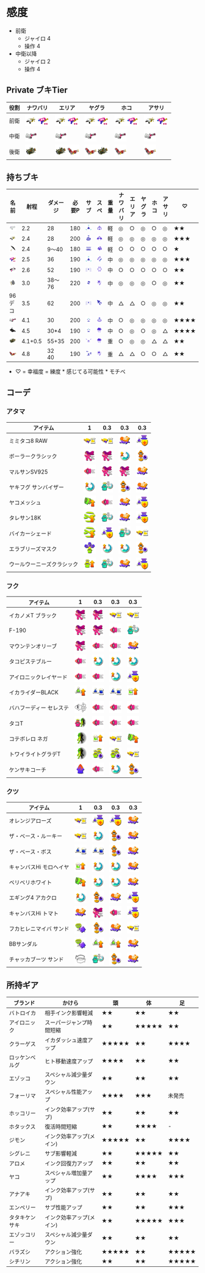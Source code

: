 # 感度
- 前衛
  - ジャイロ 4
  - 操作 4
- 中衛以降
  - ジャイロ 2
  - 操作 4

## Private ブキTier
|役割|ナワバリ|エリア|ヤグラ|ホコ|アサリ|
|-|-|-|-|-|-|
|前衛|<img src="./images/Splash-O-Matic.png" width="32px" alt="シャーカー" /><img src="./images/TentatekSplattershot.png" width="32px" alt="スシコラ" />|<img src="./images/Splash-O-Matic.png" width="32px" alt="シャーカー" /><img src="./images/TentatekSplattershot.png" width="32px" alt="スシコラ" />|<img src="./images/Splash-O-Matic.png" width="32px" alt="シャーカー" /><img src="./images/TentatekSplattershot.png" width="32px" alt="スシコラ" />|<img src="./images/Splash-O-Matic.png" width="32px" alt="シャーカー" /><img src="./images/TentatekSplattershot.png" width="32px" alt="スシコラ" />|<img src="./images/Splash-O-Matic.png" width="32px" alt="シャーカー" /><img src="./images/TentatekSplattershot.png" width="32px" alt="スシコラ" />|
|中衛|<img src="./images/HeavySplatling.png" width="32px" alt="バレル" />|<img src="./images/HeavySplatling.png" width="32px" alt="バレル" />|<img src="./images/HeavySplatling.png" width="32px" alt="バレル" />|<img src="./images/HeavySplatling.png" width="32px" alt="バレル" />|<img src="./images/HeavySplatling.png" width="32px" alt="バレル" />|
|後衛|<img src="./images/Explosher.png" width="32px" alt="エクス" />|<img src="./images/Explosher.png" width="32px" alt="エクス" /><img src="./images/HydraSplatling.png" width="32px" alt="ハイドラ" />|<img src="./images/HydraSplatling.png" width="32px" alt="ハイドラ" /><img src="./images/Explosher.png" width="32px" alt="エクス" />|<img src="./images/HydraSplatling.png" width="32px" alt="ハイドラ" />|<img src="./images/HydraSplatling.png" width="32px" alt="ハイドラ" />|

## 持ちブキ
|名前|射程|ダメージ|必要P|サブ|スペ|重量|ナワバリ|エリア|ヤグラ|ホコ|アサリ|♡|
|-|-|-|-|-|-|-|-|-|-|-|-|-|
|<img src="./images/SplattershotJr.png" width="32px" alt="わかば" />|2.2|28|180|<img src="images/SplatBomb.png" width="32px" alt="スプボ" />|<img src="images/BigBubbler.png" width="32px" alt="バリア" />|軽|◎|○|◎|○|◎|★★|
|<img src="./images/Splash-O-Matic.png" width="32px" alt="シャーカー" />|2.4|28|200|<img src="images/BurstBomb.png" width="32px" alt="クイボ" />|<img src="images/CrabTank.png" width="32px" alt="カニ" />|軽|◎|◎|◎|◎|◎|★★★|
|<img src="./images/UndercoverBrella.png" width="32px" alt="スパイ" />|2.4|9〜40|180|<img src="images/InkMine.png" width="32px" alt="トラップ" />|<img src="images/Reefslider.png" width="32px" alt="サメ" />|軽|○|○|○|○|○|★|
|<img src="./images/TentatekSplattershot.png" width="32px" alt="スシコラ" />|2.5|36|190|<img src="images/SplatBomb.png" width="32px" alt="スプボ" />|<img src="images/TripleInkstrike.png" width="32px" alt="トルネ" />|中|◎|◎|◎|◎|◎|★★★|
|<img src="./images/52Gal.png" width="32px" alt="52" />|2.6|52|190|<img src="images/SplashWall.png" width="32px" alt="シールド" />|<img src="images/KillerWail5.1.png" width="32px" alt="メガホン" />|中|○|○|○|○|○|★★|
|<img src="./images/SloshingMachine.png" width="32px" alt="スクスロ" />|3.0|38〜76|220|<img src="images/FizzyBomb.png" width="32px" alt="タンサン" />|<img src="images/BooyahBomb.png" width="32px" alt="ナイスダマ" />|中|◎|◎|◎|○|◎|★★|
|96デコ|3.5|62|200|<img src="images/SplashWall.png" width="32px" alt="シールド" />|<img src="images/KrakenRoyale.png" width="32px" alt="テイオウ" />|中|△|△|○|◎|◎|★★|
|<img src="./images/HeavySplatling.png" width="32px" alt="バレル" />|4.1|30|200|<img src="images/Sprinkler.png" width="32px" alt="スプリンクラー" />|<img src="images/WaveBreaker.png" width="32px" alt="ソナー" />|中|○|◎|◎|◎|◎|★★★★|
|<img src="./images/Bloblobber.png" width="32px" alt="オフロ" />|4.5|30\*4|190|<img src="images/Sprinkler.png" width="32px" alt="スプリンクラー" />|<img src="images/InkStorm.png" width="32px" alt="アメ" />|中|○|◎|○|◎|△|★★★★|
|<img src="./images/Explosher.png" width="32px" alt="エクス" />|4.1+0.5|55+35|200|<img src="images/PointSensor.png" width="32px" alt="ポイセン" />|<img src="images/InkStorm.png" width="32px" alt="アメ" />|重|○|◎|◎|△|△|★★|
|<img src="./images/HydraSplatling.png" width="32px" alt="ハイドラ" />|4.8|32<br>40|190|<img src="images/Autobomb.png" width="32px" alt="ロボム" />|<img src="images/BooyahBomb.png" width="32px" alt="ナイスダマ" />|重|△|△|○|○|△|★★|

- ♡ = 幸福度 = 練度 * 感じてる可能性 * モチベ
## コーデ
### アタマ
|アイテム|1|0.3|0.3|0.3|
|-|-|-|-|-|
|ミミタコ8 RAW|<img src="./images/InkSaver(Main).webp" width="32px" alt="メイン効率" />|<img src="./images/InkSaver(Main).webp" width="32px" alt="メイン効率" />|<img src="./images/InkResistanceUp.webp" width="32px" alt="安全靴" />|<img src="./images/SubResistanceUp.webp" width="32px" alt="サブ減" />|
|ボーラークラシック|<img src="./images/RunSpeedUp.webp" width="32px" alt="ヒト速" />|<img src="./images/RunSpeedUp.webp" width="32px" alt="ヒト速" />|<img src="./images/SpecialChargeUp.webp" width="32px" alt="スペ増" />|<img src="./images/QuickSuperJump.webp" width="32px" alt="ジャン短" />|
|マルサンSV925|<img src="./images/SwimSpeedUp.webp" width="32px" alt="イカ速" />|<img src="./images/RunSpeedUp.webp" width="32px" alt="ヒト速" />|<img src="./images/RunSpeedUp.webp" width="32px" alt="ヒト速" />|<img src="./images/InkResistanceUp.webp" width="32px" alt="安全靴" />|
|ヤキフグ サンバイザー|<img src="./images/SpecialChargeUp.webp" width="32px" alt="スペ増" />|<img src="./images/SpecialSaver.webp" width="32px" alt="スペ減" />|<img src="./images/QuickSuperJump.webp" width="32px" alt="ジャン短" />|<img src="./images/InkResistanceUp.webp" width="32px" alt="安全靴" />|
|ヤコメッシュ|<img src="./images/SpecialPowerUp.webp" width="32px" alt="スペ性" />|<img src="./images/SwimSpeedUp.webp" width="32px" alt="イカ速" />|<img src="./images/InkResistanceUp.webp" width="32px" alt="安全靴" />|<img src="./images/SubResistanceUp.webp" width="32px" alt="サブ減" />|
|タレサン18K|<img src="./images/LastDitchEffort.webp" width="32px" alt="ラスパ" />|<img src="./images/SpecialSaver.webp" width="32px" alt="スペ減" />|<img src="./images/InkResistanceUp.webp" width="32px" alt="安全靴" />|<img src="./images/SubResistanceUp.webp" width="32px" alt="サブ減" />|
|バイカーシェード|<img src="./images/LastDitchEffort.webp" width="32px" alt="ラスパ" />|<img src="./images/SubResistanceUp.webp" width="32px" alt="サブ減" />|<img src="./images/SpecialSaver.webp" width="32px" alt="スペ減" />|<img src="./images/InkSaver(Main).webp" width="32px" alt="メイン効率" />|
|エラブリーズマスク|<img src="./images/Tenacity.webp" width="32px" alt="逆境" />|<img src="./images/SpecialChargeUp.webp" width="32px" alt="スペ増" />|<img src="./images/SpecialChargeUp.webp" width="32px" alt="スペ増" />|<img src="./images/QuickSuperJump.webp" width="32px" alt="ジャン短" />|
|ウールウーニーズクラシック|<img src="./images/Comeback.webp" width="32px" alt="カムバ" />|<img src="./images/SpecialSaver.webp" width="32px" alt="スペ減" />|<img src="./images/InkResistanceUp.webp" width="32px" alt="安全靴" />|<img src="./images/SubResistanceUp.webp" width="32px" alt="サブ減" />|
### フク
|アイテム|1|0.3|0.3|0.3|
|-|-|-|-|-|
|イカノメT ブラック|<img src="./images/RunSpeedUp.webp" width="32px" alt="ヒト速" />|<img src="./images/RunSpeedUp.webp" width="32px" alt="ヒト速" />|<img src="./images/InkSaver(Main).webp" width="32px" alt="メイン効率" />|<img src="./images/InkSaver(Main).webp" width="32px" alt="メイン効率" />|
|F-190|<img src="./images/RunSpeedUp.webp" width="32px" alt="ヒト速" />|<img src="./images/RunSpeedUp.webp" width="32px" alt="ヒト速" />|<img src="./images/SwimSpeedUp.webp" width="32px" alt="イカ速" />|<img src="./images/SpecialSaver.webp" width="32px" alt="スペ減" />|
|マウンテンオリーブ|<img src="./images/RunSpeedUp.webp" width="32px" alt="ヒト速" />|<img src="./images/SwimSpeedUp.webp" width="32px" alt="イカ速" />|<img src="./images/SwimSpeedUp.webp" width="32px" alt="イカ速" />|<img src="./images/InkResistanceUp.webp" width="32px" alt="安全靴" />|
|タコピステブルー|<img src="./images/SwimSpeedUp.webp" width="32px" alt="イカ速" />|<img src="./images/SpecialChargeUp.webp" width="32px" alt="スペ増" />|<img src="./images/SpecialChargeUp.webp" width="32px" alt="スペ増" />|<img src="./images/SpecialChargeUp.webp" width="32px" alt="スペ増" />|
|アイロニックレイヤード|<img src="./images/SwimSpeedUp.webp" width="32px" alt="イカ速" />|<img src="./images/SwimSpeedUp.webp" width="32px" alt="イカ速" />|<img src="./images/SpecialChargeUp.webp" width="32px" alt="スペ増" />|<img src="./images/SubResistanceUp.webp" width="32px" alt="サブ減" />|
|イカライダーBLACK|<img src="./images/SubPowerUp.webp" width="32px" alt="サブ性" />|<img src="./images/InkSaver(Sub).webp" width="32px" alt="サブ効率" />|<img src="./images/InkSaver(Sub).webp" width="32px" alt="サブ効率" />|<img src="./images/InkRecoveryUp.webp" width="32px" alt="インク回復" />|
|バハフーディー セレステ|<img src="./images/NinjaSquid.webp" width="32px" alt="イカニン" />|<img src="./images/SwimSpeedUp.webp" width="32px" alt="イカ速" />|<img src="./images/SwimSpeedUp.webp" width="32px" alt="イカ速" />|<img src="./images/SwimSpeedUp.webp" width="32px" alt="イカ速" />|
|タコT|<img src="./images/Haunt.webp" width="32px" alt="リベンジ" />|<img src="./images/SwimSpeedUp.webp" width="32px" alt="イカ速" />|<img src="./images/SwimSpeedUp.webp" width="32px" alt="イカ速" />|<img src="./images/SwimSpeedUp.webp" width="32px" alt="イカ速" />|
|コテボレロ ネガ|<img src="./images/ThermalInk.webp" width="32px" alt="サーマル" />|<img src="./images/InkRecoveryUp.webp" width="32px" alt="インク回復" />|<img src="./images/InkSaver(Main).webp" width="32px" alt="メイン効率" />|<img src="./images/SpecialPowerUp.webp" width="32px" alt="スペ性" />|
|トワイライトグラデT|<img src="./images/ThermalInk.webp" width="32px" alt="サーマル" />|<img src="./images/QuickRespawn.webp" width="32px" alt="復短" />|<img src="./images/QuickRespawn.webp" width="32px" alt="復短" />|<img src="./images/InkSaver(Main).webp" width="32px" alt="メイン効率" />|
|ケンサキコーチ|<img src="./images/RespawnPunisher.webp" width="32px" alt="ペナアップ" />|<img src="./images/SwimSpeedUp.webp" width="32px" alt="イカ速" />|<img src="./images/SpecialChargeUp.webp" width="32px" alt="スペ" />|<img src="./images/QuickSuperJump.webp" width="32px" alt="スジャン" />|
### クツ
|アイテム|1|0.3|0.3|0.3|
|-|-|-|-|-|
|オレンジアローズ|<img src="./images/InkSaver(Main).webp" width="32px" alt="メイン効率" />|<img src="./images/SubResistanceUp.webp" width="32px" alt="サブ減" />|<img src="./images/SubResistanceUp.webp" width="32px" alt="サブ減" />|<img src="./images/InkResistanceUp.webp" width="32px" alt="安全靴" />|
|ザ・ベース・ルーキー|<img src="./images/InkSaver(Main).webp" width="32px" alt="メイン効率" />|<img src="./images/SpecialChargeUp.webp" width="32px" alt="スペ増" />|<img src="./images/QuickSuperJump.webp" width="32px" alt="ジャン短" />|<img src="./images/InkResistanceUp.webp" width="32px" alt="安全靴" />|
|ザ・ベース・ボス|<img src="./images/InkSaver(Sub).webp" width="32px" alt="サブ効率" />|<img src="./images/InkSaver(Sub).webp" width="32px" alt="サブ効率" />|<img src="./images/QuickSuperJump.webp" width="32px" alt="ジャン短" />|<img src="./images/InkResistanceUp.webp" width="32px" alt="安全靴" />|
|キャンバスHi モロヘイヤ|<img src="./images/InkRecoveryUp.webp" width="32px" alt="インク回復" />|<img src="./images/SpecialChargeUp.webp" width="32px" alt="スペ増" />|<img src="./images/SpecialChargeUp.webp" width="32px" alt="スペ増" />|<img src="./images/InkResistanceUp.webp" width="32px" alt="安全靴" />|
|ベリベリホワイト|<img src="./images/SpecialPowerUp.webp" width="32px" alt="スペ性" />|<img src="./images/SpecialChargeUp.webp" width="32px" alt="スペ増" />|<img src="./images/SpecialChargeUp.webp" width="32px" alt="スペ増" />|<img src="./images/InkResistanceUp.webp" width="32px" alt="安全靴" />|
|エギング4 アカクロ|<img src="./images/SpecialChargeUp.webp" width="32px" alt="スペ増" />|<img src="./images/QuickSuperJump.webp" width="32px" alt="ジャン短" />|<img src="./images/InkResistanceUp.webp" width="32px" alt="安全靴" />|<img src="./images/SubResistanceUp.webp" width="32px" alt="サブ減" />|
|キャンバスHi トマト|<img src="./images/InkResistanceUp.webp" width="32px" alt="安全靴" />|<img src="./images/RunSpeedUp.webp" width="32px" alt="ヒト速" />|<img src="./images/SwimSpeedUp.webp" width="32px" alt="イカ速" />|<img src="./images/SubResistanceUp.webp" width="32px" alt="サブ減" />|
|フカヒレニマイバ サンド|<img src="./images/ObjectShredder.webp" width="32px" alt="対物" />|<img src="./images/QuickSuperJump.webp" width="32px" alt="ジャン短" />|<img src="./images/InkResistanceUp.webp" width="32px" alt="安全靴" />|<img src="./images/InkSaver(Main).webp" width="32px" alt="メイン効率" />|
|BBサンダル|<img src="./images/ObjectShredder.webp" width="32px" alt="対物" />|<img src="./images/SubPowerUp.webp" width="32px" alt="サブ性" />|<img src="./images/SubPowerUp.webp" width="32px" alt="サブ性" />|<img src="./images/InkResistanceUp.webp" width="32px" alt="安全靴" />|
|チャッカブーツ サンド|<img src="./images/StealthJump.webp" width="32px" alt="ステジャン" />|<img src="./images/SpecialSaver.webp" width="32px" alt="スペ減" />|<img src="./images/QuickSuperJump.webp" width="32px" alt="ジャン短" />|<img src="./images/InkResistanceUp.webp" width="32px" alt="安全靴" />|
## 所持ギア
|ブランド|かけら|頭|体|足|
|-|-|-|-|-|
|バトロイカ|相手インク影響軽減|★★|★★|★★|
|アイロニック|スーパージャンプ時間短縮|★★|★★★★★|★★|
|クラーゲス|イカダッシュ速度アップ|★★★★★|★★|★★★★|
|ロッケンベルグ|ヒト移動速度アップ|★★★★|★★|★★|
|エゾッコ|スペシャル減少量ダウン|★★|★★|★★|
|フォーリマ|スペシャル性能アップ|★★★★|★★★|未発売|
|ホッコリー|インク効率アップ(サブ)|★★|★★|★★|
|ホタックス|復活時間短縮|★★|★★★★|-|
|ジモン|インク効率アップ(メイン)|★★★★★|★★|★★★★|
|シグレニ|サブ影響軽減|★★|★★★★★|★★|
|アロメ|インク回復力アップ|★★|★★|★★|
|ヤコ|スペシャル増加量アップ|★★|★★★★|★★★|
|アナアキ|インク効率アップ(サブ)|★★|★★|★★|
|エンペリー|サブ性能アップ|★★|★★|★★★|
|タタキケンサキ|インク効率アップ(メイン)|★★|★★★★★|★★★|
|エゾッコリー|スペシャル減少量ダウン|★★|★★|★★|
|バラズシ|アクション強化|★★★★★|★★|★★★★★|
|シチリン|アクション強化|★★|★★|★★★★★|